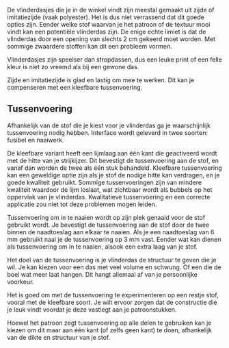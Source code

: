 De vlinderdasjes die je in de winkel vindt zijn meestal gemaakt uit zijde of imitatiezijde (vaak polyester). Het is dus niet verrassend dat dit goede opties zijn. Eender welke stof waarvan je het patroon of de textuur mooi vindt kan een potentiële vlinderdas zijn. De enige echte limiet is dat de vlinderdas door een opening van slechts 2 cm gekeerd moet worden. Met sommige zwaardere stoffen kan dit een probleem vormen.

Vlinderdasjes zijn speelser dan stropdassen, dus een leuke print of een felle kleur is niet zo vreemd als bij een gewone das.

Zijde en imitatiezijde is glad en lastig om mee te werken. Dit kan je compenseren met een kleefbare tussenvoering.

## Tussenvoering

Afhankelijk van de stof die je kiest voor je vlinderdas ga je waarschijnlijk tussenvoering nodig hebben. Interface wordt geleverd in twee soorten: fusibel en naaiwerk.

De kleefbare variant heeft een lijmlaag aan één kant die geactiveerd wordt met de hitte van je strijkijzer. Dit bevestigt de tussenvoering aan de stof, en vanaf dan worden de twee als één stuk behandeld. Kleefbare tussenvoering kan een geweldige optie zijn als je stof de nodige hitte kan verdragen, en je goede kwaliteit gebruikt. Sommige tussenvoeringen zijn van mindere kwaliteit waardoor de lijm loslaat, wat zichtbaar wordt als bubbels op het oppervlak van je vlinderdas. Kwalitatieve tussenvoering en een correcte applicatie zou niet tot deze problemen mogen leiden.

Tussenvoering om in te naaien wordt op zijn plek genaaid voor de stof gebruikt wordt. Je bevestigt de tussenvoering aan de stof door de twee binnen de naadtoeslag aan elkaar te naaien. Als je een naadtoeslag van 6 mm gebruikt naai je de tussenvoering op 3 mm vast. Eender wat kan dienen als tussenvoering om in te naaien, alsook een extra laag van je stof.

Het doel van de tussenvoering is je vlinderdas de structuur te geven die je wil. Je kan kiezen voor een das met veel volume en schwung. Of een die de boel wat meer laat hangen. Dit hangt allemaal af van je persoonlijke voorkeur.

Het is goed om met de tussenvoering te experimenteren op een restje stof, vooral met de kleefbare soort. Je wilt ervoor zorgen dat de constructie die je leuk vindt voordat je deze vastlegt aan je patroonstukken.

Hoewel het patroon zegt tussenvoering op alle delen te gebruiken kan je kiezen om dit maar aan één kant (of zelfs geen kant) te doen, afhankelijk van de dikte en structuur van je stof.
